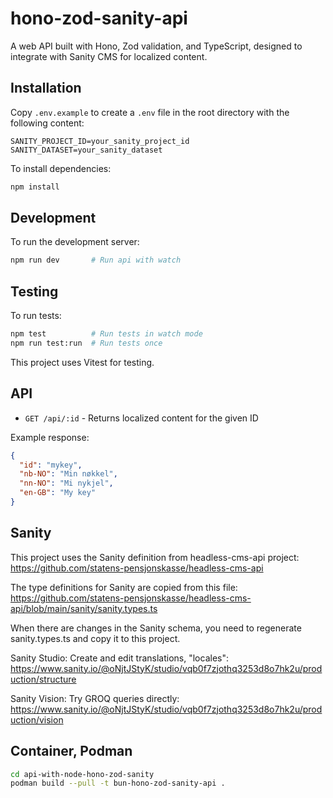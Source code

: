 # hono-zod-sanity-api

A web API built with Hono, Zod validation, and TypeScript, designed to integrate with Sanity CMS for localized content.

## Installation

Copy `.env.example` to create a `.env` file in the root directory with the following content:

```plaintext
SANITY_PROJECT_ID=your_sanity_project_id
SANITY_DATASET=your_sanity_dataset
```

To install dependencies:

```bash
npm install
```

## Development

To run the development server:

```bash
npm run dev       # Run api with watch
```

## Testing

To run tests:

```bash
npm test          # Run tests in watch mode
npm run test:run  # Run tests once
```

This project uses Vitest for testing.

## API

- `GET /api/:id` - Returns localized content for the given ID

Example response:

```json
{
  "id": "mykey",
  "nb-NO": "Min nøkkel",
  "nn-NO": "Mi nykjel", 
  "en-GB": "My key"
}
```

## Sanity

This project uses the Sanity definition from headless-cms-api project:
<https://github.com/statens-pensjonskasse/headless-cms-api>

The type definitions for Sanity are copied from this file:
<https://github.com/statens-pensjonskasse/headless-cms-api/blob/main/sanity/sanity.types.ts>

When there are changes in the Sanity schema, you need to regenerate sanity.types.ts and copy it to this project.

Sanity Studio: Create and edit translations, "locales":
<https://www.sanity.io/@oNjtJStyK/studio/vqb0f7zjothq3253d8o7hk2u/production/structure>

Sanity Vision: Try GROQ queries directly:
<https://www.sanity.io/@oNjtJStyK/studio/vqb0f7zjothq3253d8o7hk2u/production/vision>

## Container, Podman

```bash
cd api-with-node-hono-zod-sanity
podman build --pull -t bun-hono-zod-sanity-api .
```
